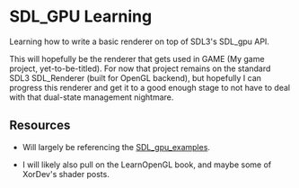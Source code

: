 # SDL_GPU Learning

Learning how to write a basic renderer on top of SDL3's SDL_gpu API.

This will hopefully be the renderer that gets used in GAME (My game project, yet-to-be-titled). For now that project remains on the standard SDL3 SDL_Renderer (built for OpenGL backend), but hopefully I can progress this renderer and get it to a good enough stage to not have to deal with that dual-state management nightmare.

## Resources

- Will largely be referencing the [SDL_gpu_examples](https://github.com/TheSpydog/SDL_gpu_examples).

- I will likely also pull on the LearnOpenGL book, and maybe some of XorDev's shader posts.
